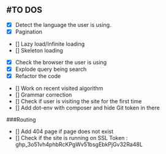 #TO DOS
---

- [x] Detect the language the user is using.
- [x] Pagination
- [] Lazy load/Infinite loading
- [] Skeleton loading
- [x] Check the browser the user is using
- [x] Explode query being search
- [x] Refactor the code
- [] Work on recent visited algorithm
- [] Grammar correction
- [] Check if user is visiting the site for the first time
- [] Add dot-env with composer and hide Git token in there



###Routing
- [] Add 404 page if page does not exist
- [] Check if the site is running on SSL
Token : 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